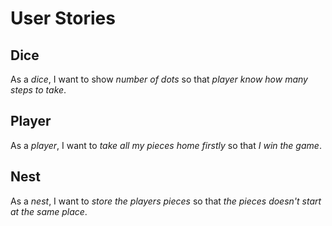 # User Stories

## Dice
As a *dice*, I want to show *number of dots* so that *player know how many steps to take*.

## Player
As a *player*, I want to *take all my pieces home firstly* so that *I win the game*. 

## Nest
As a *nest*, I want to *store the players pieces* so that *the pieces doesn't start at the same place*.